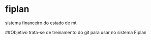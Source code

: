 # fiplan
sistema financeiro do estado de mt

##Objetivo
trata-se de treinamento do git para usar no sistema Fiplan
